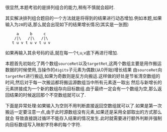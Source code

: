 很显然,本题考验的是排列组合的能力,稍有不慎就会超时.

其实解决排列组合题目的一个方法就是将得到的结果进行动态增加.例如本题,如果输入为`28`的话,那么就会出现如下的结果增长情况(其实是一张图)
```
     a     b     c
    /|\   /|\   /|\
   t u v t u v t u v
````
如果再输入其余号码的话,就在每一个t,u,v底下再进行增加.

本题首先初始化了两个数组`sourceRet`以及`targetRet`,这两个数组主要是用作搬运数据的时候使用,当操作的`digits`子元素为偶数(从0开始)增长结果
由`sourceRet`向`targetRet`进行搬运,如果为奇数则是反方向搬运.这样做的好处是节省清空数组的时间,然后对于每一次搬运都将搬运源数组当中所有元素逐一取出
然后与新增长的元素拼接成为一个新的数组存向目标数组.由于最终一定会有一个数组为空,那么返回结果的时候返回那个不空数组就可以了.

下面是异常处理:如果输入为空则不用判断直接返回空数组就可以了.如果是第一次搬运一定要注意一点,由于此时源数组没有元素,如果还是采用全部取出的方式那么就会
导致直接跳过循环不能存入结果的情况发生.此时就需要进行额外判断并强制向目标数组写入映射字符串的每个字符.
